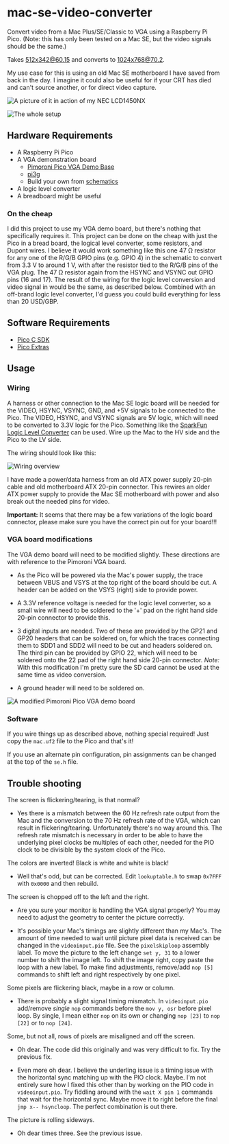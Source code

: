 # mac-se-video-converter
Convert video from a Mac Plus/SE/Classic to VGA using a Raspberry Pi Pico. (Note: this has only been tested on a Mac SE, but the video signals should be the same.)

Takes 512x342@60.15 and converts to 1024x768@70.2.

My use case for this is using an old Mac SE motherboard I have saved from back in the day. I imagine it could also be useful for if your CRT has died and can't source another, or for direct video capture.

![A picture of it in action of my NEC LCD1450NX](resources/screenshot.jpg)

![The whole setup](resources/whole_setup.jpg)

## Hardware Requirements
* A Raspberry Pi Pico
* A VGA demonstration board
    * [Pimoroni Pico VGA Demo Base](https://shop.pimoroni.com/products/pimoroni-pico-vga-demo-base?variant=32369520672851)
    * [pi3g](https://buyzero.de/products/raspberry-pi-pico-vga-audio-sd-expansion-board?variant=39412666335412)
    * Build your own from [schematics](https://datasheets.raspberrypi.com/rp2040/hardware-design-with-rp2040.pdf)
* A logic level converter
* A breadboard might be useful

### On the cheap

I did this project to use my VGA demo board, but there's nothing that specifically requires it. This project can be done on the cheap with just the Pico in a bread board, the logical level converter, some resistors, and Dupont wires. I believe it would work something like this one 47 Ω resistor for any one of the R/G/B GPIO pins (e.g. GPIO 4) in the schematic to convert from 3.3 V to around 1 V, with after the resistor tied to the R/G/B pins of the VGA plug. The 47 Ω resistor again from the HSYNC and VSYNC out GPIO pins (16 and 17). The result of the wiring for the logic level conversion and video signal in would be the same, as described below. Combined with an off-brand logic level converter, I'd guess you could build everything for less than 20 USD/GBP.

## Software Requirements
* [Pico C SDK](https://github.com/raspberrypi/pico-sdk])
* [Pico Extras](https://github.com/raspberrypi/pico-extras)

## Usage

### Wiring

A harness or other connection to the Mac SE logic board will be needed for the VIDEO, HSYNC, VSYNC, GND, and +5V signals to be connected to the Pico. The VIDEO, HSYNC, and VSYNC signals are 5V logic, which will need to be converted to 3.3V logic for the Pico. Something like the [SparkFun Logic Level Converter](https://www.sparkfun.com/products/12009) can be used. Wire up the Mac to the HV side and the Pico to the LV side.

The wiring should look like this:

![Wiring overview](resources/wiring.png)

I have made a power/data harness from an old ATX power supply 20-pin cable and old motherboard ATX 20-pin connector. This rewires an older ATX power supply to provide the Mac SE motherboard with power and also break out the needed pins for video.

**Important:** It seems that there may be a few variations of the logic board connector, please make sure you have the correct pin out for your board!!!

### VGA board modifications

The VGA demo board will need to be modified slightly. These directions are with reference to the Pimoroni VGA board.

* As the Pico will be powered via the Mac's power supply, the trace between VBUS and VSYS at the top right of the board should be cut. A header can be added on the VSYS (right) side to provide power.

* A 3.3V reference voltage is needed for the logic level converter, so a small wire will need to be soldered to the '+' pad on the right hand side 20-pin connector to provide this.

* 3 digital inputs are needed. Two of these are provided by the GP21 and GP20 headers that can be soldered on, for which the traces connecting them to SDD1 and SDD2 will need to be cut and headers soldered on. The third pin can be provided by GPIO 22, which will need to be soldered onto the 22 pad of the right hand side 20-pin connector. *Note:* With this modification I'm pretty sure the SD card cannot be used at the same time as video conversion.

* A ground header will need to be soldered on.

![A modified Pimoroni Pico VGA demo board](resources/vga_board.jpg)

### Software

If you wire things up as described above, nothing special required! Just copy the `mac.uf2` file to the Pico and that's it!

If you use an alternate pin configuration, pin assignments can be changed at the top of the `se.h` file.

## Trouble shooting

The screen is flickering/tearing, is that normal?

 * Yes there is a mismatch between the 60 Hz refresh rate output from the Mac and the conversion to the 70 Hz refresh rate of the VGA, which can result in flickering/tearing. Unfortunately there's no way around this. The refresh rate mismatch is necessary in order to be able to have the underlying pixel clocks be multiples of each other, needed for the PIO clock to be divisible by the system clock of the Pico.

The colors are inverted! Black is white and white is black!

* Well that's odd, but can be corrected. Edit `lookuptable.h` to swap `0x7FFF` with `0x0000` and then rebuild.

The screen is chopped off to the left and the right.

* Are you sure your monitor is handling the VGA signal properly? You may need to adjust the geometry to center the picture correctly.

* It's possible your Mac's timings are slightly different than my Mac's. The amount of time needed to wait until picture pixel data is received can be changed in the `videoinput.pio` file. See the `pixelskiploop` assembly label. To move the picture to the left change `set y, 31` to a lower number to shift the image left. To shift the image right, copy paste the loop with a new label. To make find adjustments, remove/add `nop [5]` commands to shift left and right respectively by one pixel.

Some pixels are flickering black, maybe in a row or column.

* There is probably a slight signal timing mismatch. In `videoinput.pio` add/remove *single* `nop` commands before the `mov y, osr` before pixel loop. By single, I mean either `nop` on its own or changing `nop [23]` to `nop [22]` or to `nop [24]`.

Some, but not all, rows of pixels are misaligned and off the screen.

* Oh dear. The code did this originally and was very difficult to fix. Try the previous fix.

* Even more oh dear. I believe the underling issue is a timing issue with the horizontal sync matching up with the PIO clock. Maybe. I'm not entirely sure how I fixed this other than by working on the PIO code in `videoinput.pio`. Try fiddling around with the `wait X pin 1` commands that wait for the horizontal sync. Maybe move it to right before the final `jmp x-- hsyncloop`. The perfect combination is out there.

The picture is rolling sideways.

* Oh dear times three. See the previous issue.


